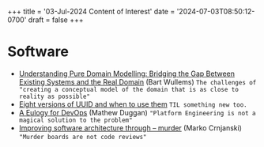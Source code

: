 +++
title = '03-Jul-2024 Content of Interest'
date = '2024-07-03T08:50:12-0700'
draft = false
+++


# Software

-   [Understanding Pure Domain Modelling: Bridging the Gap Between Existing Systems and the Real Domain](https://bartwullems.blogspot.com/2024/07/understanding-pure-domain-modelling.html) (Bart Wullems) `The challenges of "creating a conceptual model of the domain that is as close to reality as possible"`
-   [Eight versions of UUID and when to use them](https://ntietz.com/blog/til-uses-for-the-different-uuid-versions)
    `TIL something new too.`
-   [A Eulogy for DevOps](https://matduggan.com/a-eulogy-for-devops/) (Mathew Duggan)
    `"Platform Engineering is not a magical solution to the problem"`
-   [Improving software architecture through – murder](https://shiftmag.dev/murder-software-architecture-3585/) (Marko Crnjanski)
    `"Murder boards are not code reviews"`

